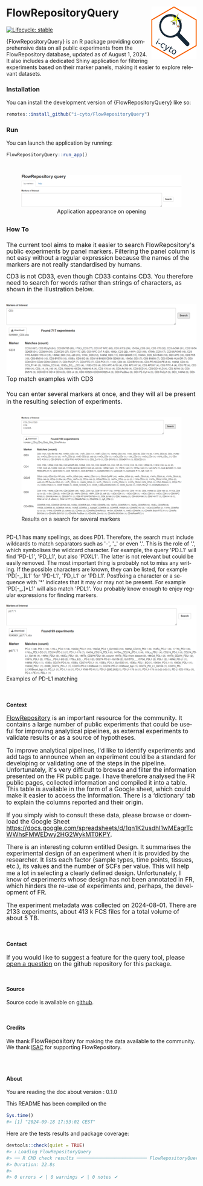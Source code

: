
<!-- README.md is generated from README.Rmd. Please edit that file -->

# FlowRepositoryQuery <img src="man/hex.png" align="right" alt="" width="120" />

<!-- badges: start -->

[![Lifecycle:
stable](https://img.shields.io/badge/lifecycle-stable-brightgreen.svg)](https://lifecycle.r-lib.org/articles/stages.html#stable)
<!-- badges: end -->

{FlowRepositoryQuery} is an R package providing comprehensive data on
all public experiments from the FlowRepository database, updated as of
August 1, 2024. It also includes a dedicated Shiny application for
filtering experiments based on their marker panels, making it easier to
explore relevant datasets.

### Installation

You can install the development version of {FlowRepositoryQuery} like
so:

``` r
remotes::install_github("i-cyto/FlowRepositoryQuery")
```

### Run

You can launch the application by running:

``` r
FlowRepositoryQuery::run_app()
```

<br/>

<center>

<figure>
<img src="man/AppView.png" alt="Application appearance on opening" />
<figcaption aria-hidden="true">Application appearance on
opening</figcaption>
</figure>

</center>
<!DOCTYPE html>
&#10;<head>
    <meta http-equiv="content-type" content="text/html; charset=utf-8"/>
    <meta name="generator" content="LibreOffice 7.3.7.2 (Linux)"/>
    <meta name="author" content="Eugénie Lohmann"/>
</head>
<body lang="en-US" link="#000080" vlink="#800000" dir="ltr">
<div title="header"><p style="line-height: 100%; margin-bottom: 0.5cm">
    </p>
</div>
<h3 class="western" style="line-height: 200%">How
To</h3>
<p style="line-height: 115%"><font size="3" style="font-size: 12pt">The
current tool aims to make it easier to search FlowRepository's public
experiments by panel markers. Filtering the panel column is not easy
without a regular expression because the names of the markers are not
really standardised by humans.</font></p>
<p style="line-height: 115%"><font size="3" style="font-size: 12pt">CD3 is not CD33, even though CD33 contains CD3. You therefore need to search for words rather than strings of characters, as shown in the illustration below.<br/><br/>    
  <div class="image-container">
        <img src="man/www/cd3.png" alt="Illustration of cd3 search">
        <figcaption>Top match examples with CD3</figcaption>
  </div>
<br/>    
    You can enter several markers at once, and they will all be present in
the resulting selection of experiments. </font>
<br/><br/>    
&#10;    <div class="image-container"><figure>
        <img src="man/www/multiples.png" alt="Illustration of multiples markers search">
        <figcaption>Results on a search for several markers</figcaption></figure>
&#10;  </div>
&#10;
<br/>
PD-L1 has many spellings, as does PD1. Therefore, the search must include
wildcards to match separators such as '-', '_' or even '.'. This is
the role of '.', which symbolises the wildcard character. 
&#10;For example, the query 'PD.L1' will find 'PD-L1', 'PD_L1', but also
'PDXL1'. The latter is not relevant but could be easily removed. The
most important thing is probably not to miss any writing. If the
possible characters are known, they can be listed, for example
'PD[-_.]L1' for 'PD-L1', 'PD_L1' or 'PD.L1'. 
&#10;Postfixing a character or a sequence with '*' indicates that it may or may not be present.
For example 'PD[-_.]*L1' will also match 'PDL1'. You probably know
enough to enjoy regular expressions for finding markers.<br/><br/>    
&#10;    <div class="image-container">
        <img src="man/www/pdl1.png" alt="Illustration of pdl1 search">
        <figcaption>Examples of PD-L1 matching</figcaption>
    </div>
<br/>
&#10;</p>
<h4 class="western" style="line-height: 115%"><br/>
Context</h4>
<p style="line-height: 115%"><font size="3" style="font-size: 12pt"><a href="http://flowrepository.org/">FlowRepository</a>
is an important resource for the community. It contains a large
number of public experiments that could be useful for improving
analytical pipelines, as external experiments to validate results or
as a source of hypotheses.<br/>
<br/>
To improve analytical
pipelines, I'd like to identify experiments and add tags to announce
when an experiment could be a standard for developing or validating
one of the steps in the pipeline. Unfortunately, it's very difficult
to browse and filter the information presented on the FR public page.
I have therefore analysed the FR public pages, collected information
and compiled it into a table. This table is available in the form of
a Google sheet, which could make it easier to access the information.
There is a ‘dictionary’ tab to explain the columns reported and
their origin.<br/>
<br/>
If you simply wish to consult these data,
please browse or download the Google Sheet
<a href="https://docs.google.com/spreadsheets/d/1qn1K2usdhI1wMEagrTcWWhsFMWEDwy2HG2WykMT0KPY" target="_blank">https://docs.google.com/spreadsheets/d/1qn1K2usdhI1wMEagrTcWWhsFMWEDwy2HG2WykMT0KPY</a>.</font></font><br/>
<br/>
<font size="3" style="font-size: 12pt">There
is an interesting column entitled Design. It summarises the
experimental design of an experiment when it is provided by the
researcher. It lists each factor (sample types, time points, tissues,
etc.), its values and the number of SCFs per value. This will help me
a lot in selecting a clearly defined design. Unfortunately, I know of
experiments whose design has not been annotated in FR, which hinders
the re-use of experiments and, perhaps, the development of FR.<br/>
<br/>
The
experiment metadata was collected on 2024-08-01. There are 2133
experiments, about 413 k FCS files for a total volume of about 5 TB.<br/>
</font><br/>
<br/>
&#10;</p>
<h4 class="western" style="line-height: 115%">Contact</h4>
<p style="line-height: 115%"><font size="3" style="font-size: 12pt">If
you would like to suggest a feature for the query tool, please <a href="https://github.com/i-cyto/FlowRepositoryQuery/issues">open
a question</a> on the github repository for this package.</font>
</p>
<p style="line-height: 115%; margin-bottom: 0cm"><br/>
&#10;</p>
<h4 class="western" style="line-height: 115%">Source</h4>
<p style="line-height: 115%"><font size="3" style="font-size: 12pt"></font>Source code is available on <a href="https://github.com/i-cyto/FlowRepositoryQuery">github</a>.
</font></p>
<br/>
<h4 class="western" style="line-height: 115%">Credits</h4>
<p style="line-height: 115%">We thank <font size="3" style="font-size: 12pt">FlowRepository
</font>for making the data
available to the community. We thank <a href="https://isac-net.org/">ISAC</a>
for supporting FlowRepository.</p>
<p style="line-height: 115%"><br/>
<br/>
&#10;</p>
</body>

#### About

You are reading the doc about version : 0.1.0

This README has been compiled on the

``` r
Sys.time()
#> [1] "2024-09-18 17:53:02 CEST"
```

Here are the tests results and package coverage:

``` r
devtools::check(quiet = TRUE)
#> ℹ Loading FlowRepositoryQuery
#> ── R CMD check results ────────────────────────── FlowRepositoryQuery 0.1.0 ────
#> Duration: 22.8s
#> 
#> 0 errors ✔ | 0 warnings ✔ | 0 notes ✔
```
